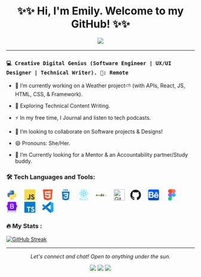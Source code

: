 <h1 align="center" style="color:d4959e">
  ✨✨ Hi, I'm Emily. Welcome to my GitHub! ✨✨
  </h1>
  
<div align="center">
  <img src="https://s3.amazonaws.com/shecodesio-production/uploads/files/000/073/940/original/giphy_2.gif?1680007908" max-width: 100%; height="200"/>
</div>

<hr />

### `💻 Creative Digital Genius (Software Engineer | UX/UI Designer | Technical Writer). 📍: Remote`

- :telescope: I’m currently working on a Weather project⛅ (with APIs, React, JS, HTML, CSS, & Framework).

- :seedling: Exploring Technical Content Writing.

- :zap: In my free time, I Journal and listen to tech podcasts.

- 👯 I’m looking to collaborate on Software projects & Designs!

- 😄 Pronouns: She/Her.

- 🤔 I’m Currently looking for a Mentor & an Accountability partner/Study buddy.

<h3> 🛠️ Tech Languages and Tools: </h3>

<div>
    <img src="https://github.com/devicons/devicon/blob/master/icons/python/python-original.svg" title="Python" alt="Python" width="30px" style="padding-right:10px" height="30px"/>&nbsp;
<img src="https://github.com/devicons/devicon/blob/master/icons/javascript/javascript-original.svg" title="JavaScript" alt="JavaScript" width="30px" style="padding-right:10px" height="30px"/>&nbsp;
  <img src="https://github.com/devicons/devicon/blob/master/icons/html5/html5-original.svg" title="HTML5" alt="HTML" width="30px" style="padding-right:10px" height="30px"/>&nbsp;
  <img src="https://github.com/devicons/devicon/blob/master/icons/css3/css3-plain-wordmark.svg"  title="CSS3" alt="CSS" width="30px" style="padding-right:10px" height="30px"/>&nbsp;
  <img src="https://github.com/devicons/devicon/blob/master/icons/react/react-original-wordmark.svg" title="React" alt="React" width="30px" style="padding-right:10px" height="30px"/>&nbsp;
  <img src="https://github.com/devicons/devicon/blob/master/icons/nodejs/nodejs-original-wordmark.svg" title="NodeJS" alt="NodeJS" width="30px" style="padding-right:10px" height="30px"/>&nbsp;
  <img src="https://cdn.jsdelivr.net/gh/devicons/devicon/icons/git/git-original.svg" title="Git" **alt="Git" width="30px" style="padding-right:10px" height="30px"/>
  <img src="https://github.com/devicons/devicon/blob/master/icons/github/github-original.svg" title="GitHub" alt="GitHub" width="30px" style="padding-right:10px" height="30px"/>&nbsp;
<img src="https://github.com/devicons/devicon/blob/master/icons/behance/behance-original.svg" title="Behance" alt="Behance" width="30px" style="padding-right:10px" height="30px"/>&nbsp;
  <img src="https://github.com/devicons/devicon/blob/master/icons/figma/figma-original.svg" title="Figma" alt="Figma" width="30px" style="padding-right:10px" height="30px"/>&nbsp;
  <img src="https://github.com/devicons/devicon/blob/master/icons/bootstrap/bootstrap-original-wordmark.svg" title="Bootstrap" alt="Bootstrap" width="30px" style="padding-right:10px" height="30px"/>&nbsp;
  <img src="https://github.com/devicons/devicon/blob/master/icons/typescript/typescript-original.svg" title="TypeScript"  alt="TypeScript" width="30px" style="padding-right:10px" height="30px"/>&nbsp;
  <img src="https://github.com/devicons/devicon/blob/master/icons/vscode/vscode-original.svg" title="VSCode"  alt="VSCode" width="30px" style="padding-right:10px" height="30px"/>&nbsp;
</div>


### :fire: My Stats :
[![GitHub Streak](http://github-readme-streak-stats.herokuapp.com?user=emilychima&theme=radical)](https://git.io/streak-stats)

<hr />

<p align="center">
  <i>Let's connect and chat! Open to anything under the sun.</i>
  
  <p align="center">
    <a href="mailto:connectwithemilychima@gmail.com" alt="Contact me"><img src="https://raw.githubusercontent.com/jayehernandez/jayehernandez/3f5402efef9a0ae89211a6e04609558e862ca616/readme/mail-fill.svg"></a>
    <a href="https://www.linkedin.com/in/emilychima/" alt="Linkedin"><img src="https://raw.githubusercontent.com/jayehernandez/jayehernandez/3f5402efef9a0ae89211a6e04609558e862ca616/readme/linkedin-fill.svg"></a>
    <a href="https://twitter.com/thegenzTechbabe" alt="Twitter"><img src="https://raw.githubusercontent.com/jayehernandez/jayehernandez/3f5402efef9a0ae89211a6e04609558e862ca616/readme/twitter-fill.svg"></a>
</p>
 


